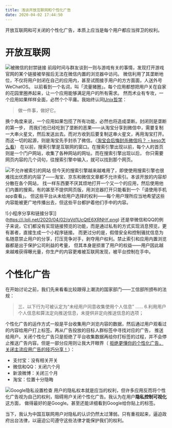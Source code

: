 ```yaml
---
title: 浅谈开放互联网和个性化广告
date: 2020-04-02 17:44:50
---
```

开放互联网和可关闭的个性化广告，本质上应当是每个用户都应当捍卫的权利。
<!--more-->

# 开放互联网
![被微信的封禁链接](https://i.loli.net/2020/04/02/bcA4k69ifpxoBPm.png)
前段时间与群友谈到一则与游戏有关的事情，发现打开游戏官网的某个链接被举报后无法在微信内置的浏览器中访问。
微信利用了其垄断地位，不仅将用户封闭在自己的应用内，甚至试图接手用户的方方面面，人送外号WeChatOS。
以前看到一个名词，叫「流量猪圈」。每个应用都想把用户关在自家的花园里圈养起来，让一个应用能够满足用户的所有需求。
然而术业有专攻，一个应用如果样样全面，必然个个平庸。我始终认同[Unix哲学](https://zh.wikipedia.org/wiki/Unix哲学)：
> 做一件事，做好它。

换个角度来说，一个应用如果包揽了所有功能，必然也将造成垄断。封闭则是垄断的第一步，
而我们也已经吃到了垄断的恶果——从淘宝分享到微信中，需要复制一大串火星文，然后发送出去。而对方收到后要复制这串火星文，再用淘宝打开。
而这一切的起源，则是淘宝先手封杀了微信。（[淘宝会后悔封杀微信吗？ - keso怎么看](https://mp.weixin.qq.com/s/4bDWU6G4FTY-jgnSDavI8w)）
在以前，搜索引擎是互联网的窗口。在搜索引擎出现以前，每个人的首页则是一个门户网站，收集了各种网站的网址。而在搜索引擎出现以后，
你只需要网页内容的几个词句，往搜索引擎中输入，就可以找到那个网页。

![不允许被索引的网站](https://i.loli.net/2020/04/02/JdCvSPikRGhT7Ml.png)
但今天的搜索引擎越来越难用了，即使使用搜索引擎也很难找出优质的内容了——淘宝、京东和微信文章都不允许索引。本该开放的内容却分散在各个网站，
找一样东西要不厌其烦地打开一个又一个的应用，然后使用他们内置的搜索。有的甚至不提供网页版，用浏览器打开只能看到一个「请使用手机app查看」。
但这些平台从未给用户选择的权利——每个用户理所应当地希望这些内容能被更广地传播出去，但这些平台都护着他们手中的内容。

![小程序分享和链接分享]](https://i.loli.net/2020/04/02/qVd1UcQtE6XRNhY.png)
还是举微信和QQ的例子来说，它们都没有实现链接预览的功能，而是通过私有的方式实现消息预览，更有甚者，直接生成一个小程序链接。
而更过分的是，假借安全和控制骚扰信息为名随意禁止用户的分享，打压竞争对手，剥夺用户权利。禁止索引和应用内置浏览器都是出于保护公司利益的考量，
但其本身是损害了用户的权益——用户因此越来越难获得曝光量，你生产的内容更难被互联网发现，被平台控制在手中。

# 个性化广告
在开始讨论之前，我们先来看看比较跟得上潮流的国家部门——工信部所颁布的法规：
> 三、以下行为可被认定为“未经用户同意收集使用个人信息”
> ……
> 6.利用用户个人信息和算法定向推送信息，未提供非定向推送信息的选项；

个性化广告的运作方式一般是平台收集用户浏览内容的数据，然后通过用户观看过的内容给用户打上标签。再从广告投放的目标人群标签中寻找对应的广告，
推送给用户。关闭个性化广告只是拒绝了平台收集数据再给你打标签的过程，并不会停止推送广告内容。但是一部分应用则让我大开眼界（
[拒绝更懂你的个性化广告，关闭主流应用广告的技巧分享！](https://best.pconline.com.cn/yuanchuang/6257547.html)）：
- 支付宝：没有相关开关
- 微信和QQ：关闭六个月
- 新浪微博：关闭三个月
- 淘宝：位置十分隐晦

![Google隐私设置检查](https://i.loli.net/2020/04/02/zEHwWnNG9rlTMUa.png)
用户的隐私权本就是应当的权利，但许多应用反而将个性化广告视为自己的权利，阻碍用户关闭个性化广告。我认为在用户**隐私控制可视化**这方面，
做得最好的是Google。甚至还能详细看到Google给你贴上的标签。

当下，我认为中国互联网用户对隐私的认识仍然太过薄弱。只有重视起来，逼迫政府出台法律，以逼迫公司遵守这些法律才能保护我们的权利。